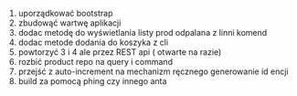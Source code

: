 1. uporządkować bootstrap
2. zbudowąć wartwę aplikacji 
3. dodac metodę do wyświetlania listy prod odpalana z linni komend
4. dodac metode dodania do koszyka z cli
5. powtorzyć 3 i 4 ale przez REST api ( otwarte na razie)
6. rozbić product repo na query i command
7. przejść z auto-increment na mechanizm ręcznego generowanie id encji
8. build za pomocą phing czy innego anta